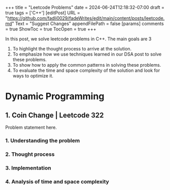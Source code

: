 +++
title = "Leetcode Problems"
date = 2024-06-24T12:18:32-07:00
draft = true
tags = ['C++']
[editPost]
    URL = "https://github.com/fadli0029/fadeWrites/edit/main/content/posts/leetcode.md"
    Text = "Suggest Changes"
    appendFilePath = false
[params]
    comments = true
    ShowToc = true
    TocOpen = true
+++

In this post, we solve leetcode problems in C++. The main goals are 3
1. To highlight the thought process to arrive at the solution.
2. To emphasize how we use techniques learned in our DSA post to solve these problems.
3. To show how to apply the common patterns in solving these problems.
4. To evaluate the time and space complexity of the solution and look for ways to optimize it.

# Dynamic Programming
## 1. Coin Change | Leetcode 322
Problem statement here.
### 1. Understanding the problem
### 2. Thought process
### 3. Implementation
### 4. Analysis of time and space complexity

